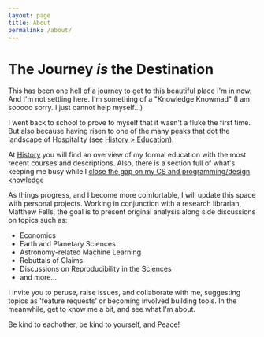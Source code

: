 ```yaml
---
layout: page
title: About
permalink: /about/
---
```

<!-- For styles with static names... -->
<link href="{{ "/assets/css/style.css" | relative_url }}" rel="stylesheet">

<h1>The Journey <span style="font-style: italic;">is</span> the Destination</h1>

<p>This has been one hell of a journey to get to this beautiful place I'm in now. And I'm not settling here. I'm something of a "Knowledge Knowmad" (I am sooooo sorry. I just cannot help myself...)</p>
<p>I went back to school to prove to myself that it wasn't a fluke the first time. But also because having risen to one of the many peaks that dot the landscape of Hospitality (see <a href="/history">History > Education</a>).</p>

<p>At <a href="/history">History</a> you will find an overview of my formal education with the most recent courses and descriptions.  Also, there is a section full of what's keeping me busy while I <a href="/history">close the gap on my CS and programming/design knowledge</a></p>

<p>As things progress, and I become more comfortable, I will update this space with personal projects. Working in conjunction with a research librarian, Matthew Fells, the goal is to present original analysis along side discussions on topics such as: </p>
  <ul>
    <li>Economics</li>
    <li>Earth and Planetary Sciences</li>
    <li>Astronomy-related Machine Learning</li>
    <li>Rebuttals of Claims</li>
    <li>Discussions on Reproducibility in the Sciences</li>
    <li>and more...</li>
  </ul>

  <p>I invite you to peruse, raise issues, and collaborate with me, suggesting topics as 'feature requests' or becoming involved building tools. In the meanwhile, get to know me a bit, and see what I'm about.</p>

  <p>Be kind to eachother, be kind to yourself, and Peace! </p>
